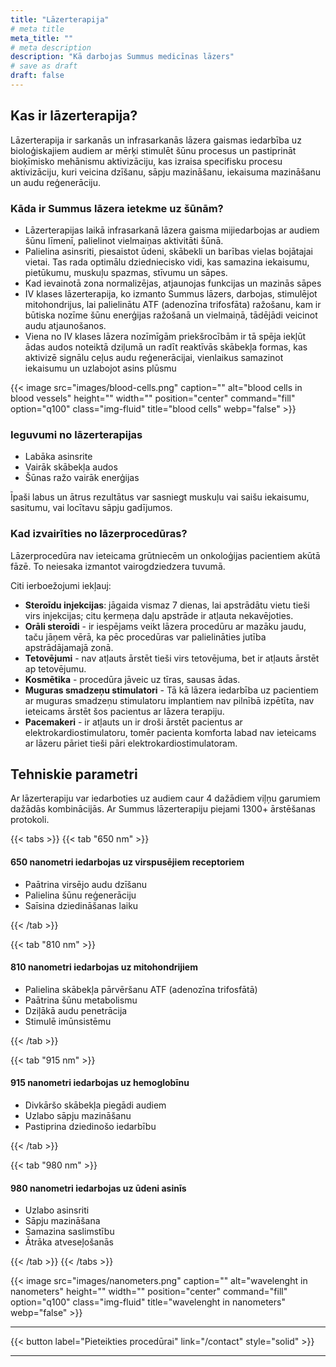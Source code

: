 ```yaml
---
title: "Lāzerterapija"
# meta title
meta_title: ""
# meta description
description: "Kā darbojas Summus medicīnas lāzers"
# save as draft
draft: false
---
```



## Kas ir lāzerterapija?

Lāzerterapija ir sarkanās un infrasarkanās lāzera gaismas iedarbība uz bioloģiskajiem audiem ar mērķi stimulēt šūnu procesus un pastiprināt bioķīmisko mehānismu aktivizāciju, kas izraisa specifisku procesu aktivizāciju, kuri veicina dzīšanu, sāpju mazināšanu, iekaisuma mazināšanu un audu reģenerāciju.

### Kāda ir Summus lāzera ietekme uz šūnām?

- Lāzerterapijas laikā infrasarkanā lāzera gaisma mijiedarbojas ar audiem šūnu līmenī, palielinot vielmaiņas aktivitāti šūnā.
- Palielina asinsriti, piesaistot ūdeni, skābekli un barības vielas bojātajai vietai. Tas rada optimālu dziedniecisko vidi, kas samazina iekaisumu, pietūkumu, muskuļu spazmas, stīvumu un sāpes.
- Kad ievainotā zona normalizējas, atjaunojas funkcijas un mazinās sāpes
- IV klases lāzerterapija, ko izmanto Summus lāzers, darbojas, stimulējot mitohondrijus, lai palielinātu ATF (adenozīna trifosfāta) ražošanu, kam ir būtiska nozīme šūnu enerģijas ražošanā un vielmaiņā, tādējādi veicinot audu atjaunošanos.
- Viena no IV klases lāzera nozīmīgām priekšrocībām ir tā spēja iekļūt ādas audos noteiktā dziļumā un radīt reaktīvās skābekļa formas, kas aktivizē signālu ceļus audu reģenerācijai, vienlaikus samazinot iekaisumu un uzlabojot asins plūsmu

{{< image src="images/blood-cells.png" caption="" alt="blood cells in blood vessels" height="" width="" position="center" command="fill" option="q100" class="img-fluid" title="blood cells"  webp="false" >}}

### Ieguvumi no lāzerterapijas

- Labāka asinsrite
- Vairāk skābekļa audos
- Šūnas ražo vairāk enerģijas

Īpaši labus un ātrus rezultātus var sasniegt muskuļu vai saišu iekaisumu, sasitumu, vai locītavu sāpju gadījumos.


### Kad izvairīties no lāzerprocedūras?

Lāzerprocedūra nav ieteicama grūtniecēm un onkoloģijas pacientiem akūtā fāzē.
To neiesaka izmantot vairogdziedzera tuvumā.

Citi ierboežojumi iekļauj:
- **Steroīdu injekcijas**: jāgaida vismaz 7 dienas, lai apstrādātu vietu tieši virs injekcijas; citu ķermeņa daļu apstrāde ir atļauta nekavējoties.
- **Orāli steroīdi** - ir iespējams veikt lāzera procedūru ar mazāku jaudu, taču jāņem vērā, ka pēc procedūras var palielināties jutība apstrādājamajā zonā.
- **Tetovējumi** - nav atļauts ārstēt tieši virs tetovējuma, bet ir atļauts ārstēt ap tetovējumu.
- **Kosmētika** - procedūra jāveic uz tīras, sausas ādas.
- **Muguras smadzeņu stimulatori** - Tā kā lāzera iedarbība uz pacientiem ar muguras smadzeņu stimulatoru implantiem nav pilnībā izpētīta, nav ieteicams ārstēt šos pacientus ar lāzera terapiju.
- **Pacemakeri** - ir atļauts un ir droši ārstēt pacientus ar elektrokardiostimulatoru, tomēr pacienta komforta labad nav ieteicams ar lāzeru pāriet tieši pāri elektrokardiostimulatoram.


## Tehniskie parametri

Ar lāzerterapiju var iedarboties uz audiem caur 4 dažādiem viļņu garumiem dažādās kombinācijās. Ar Summus lāzerterapiju piejami 1300+ ārstēšanas protokoli.

{{< tabs >}}
{{< tab "650 nm" >}}

#### 650 nanometri iedarbojas uz virspusējiem receptoriem

- Paātrina virsējo audu dzīšanu
- Palielina šūnu reģenerāciju
- Saīsina dziedināšanas laiku

{{< /tab >}}

{{< tab "810 nm" >}}

#### 810 nanometri iedarbojas uz mitohondrijiem

- Palielina skābekļa pārvēršanu ATF (adenozīna trifosfātā)
- Paātrina šūnu metabolismu
- Dziļākā audu penetrācija
- Stimulē imūnsistēmu

{{< /tab >}}

{{< tab "915 nm" >}}

#### 915 nanometri iedarbojas uz hemoglobīnu

- Divkāršo skābekļa piegādi audiem
- Uzlabo sāpju mazināšanu
- Pastiprina dziedinošo iedarbību

{{< /tab >}}

{{< tab "980 nm" >}}

#### 980 nanometri iedarbojas uz ūdeni asinīs

- Uzlabo asinsriti
- Sāpju mazināšana
- Samazina saslimstību
- Ātrāka atveseļošanās

{{< /tab >}}
{{< /tabs >}}


<!-- image -->

{{< image src="images/nanometers.png" caption="" alt="wavelenght in nanometers" height="" width="" position="center" command="fill" option="q100" class="img-fluid" title="wavelenght in nanometers"  webp="false" >}}

<hr>

{{< button label="Pieteikties procedūrai" link="/contact" style="solid" >}}


<hr>
